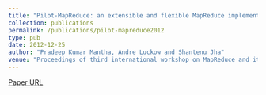```yaml
---
title: "Pilot-MapReduce: an extensible and flexible MapReduce implementation for distributed data"
collection: publications
permalink: /publications/pilot-mapreduce2012
type: pub
date: 2012-12-25
author: "Pradeep Kumar Mantha, Andre Luckow and Shantenu Jha"
venue: "Proceedings of third international workshop on MapReduce and its Applications"
---
```

[Paper URL](https://raw.github.com/saga-project/radical.wp/master/publications/pdf/pilot-mapreduce2012.pdf)
